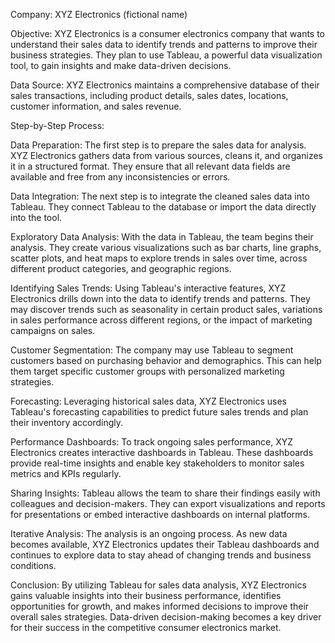 

Company: XYZ Electronics (fictional name)

Objective: XYZ Electronics is a consumer electronics company that wants to understand their sales data to identify trends and patterns to improve their business strategies. They plan to use Tableau, a powerful data visualization tool, to gain insights and make data-driven decisions.

Data Source: XYZ Electronics maintains a comprehensive database of their sales transactions, including product details, sales dates, locations, customer information, and sales revenue.

Step-by-Step Process:

Data Preparation: The first step is to prepare the sales data for analysis. XYZ Electronics gathers data from various sources, cleans it, and organizes it in a structured format. They ensure that all relevant data fields are available and free from any inconsistencies or errors.

Data Integration: The next step is to integrate the cleaned sales data into Tableau. They connect Tableau to the database or import the data directly into the tool.

Exploratory Data Analysis: With the data in Tableau, the team begins their analysis. They create various visualizations such as bar charts, line graphs, scatter plots, and heat maps to explore trends in sales over time, across different product categories, and geographic regions.

Identifying Sales Trends: Using Tableau's interactive features, XYZ Electronics drills down into the data to identify trends and patterns. They may discover trends such as seasonality in certain product sales, variations in sales performance across different regions, or the impact of marketing campaigns on sales.

Customer Segmentation: The company may use Tableau to segment customers based on purchasing behavior and demographics. This can help them target specific customer groups with personalized marketing strategies.

Forecasting: Leveraging historical sales data, XYZ Electronics uses Tableau's forecasting capabilities to predict future sales trends and plan their inventory accordingly.

Performance Dashboards: To track ongoing sales performance, XYZ Electronics creates interactive dashboards in Tableau. These dashboards provide real-time insights and enable key stakeholders to monitor sales metrics and KPIs regularly.

Sharing Insights: Tableau allows the team to share their findings easily with colleagues and decision-makers. They can export visualizations and reports for presentations or embed interactive dashboards on internal platforms.

Iterative Analysis: The analysis is an ongoing process. As new data becomes available, XYZ Electronics updates their Tableau dashboards and continues to explore data to stay ahead of changing trends and business conditions.

Conclusion: By utilizing Tableau for sales data analysis, XYZ Electronics gains valuable insights into their business performance, identifies opportunities for growth, and makes informed decisions to improve their overall sales strategies. Data-driven decision-making becomes a key driver for their success in the competitive consumer electronics market.

